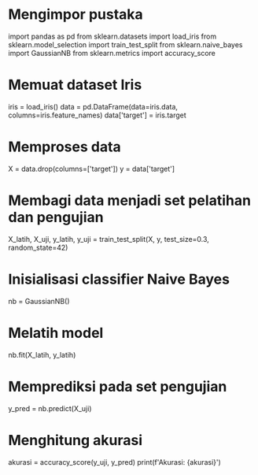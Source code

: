 # Mengimpor pustaka
import pandas as pd
from sklearn.datasets import load_iris
from sklearn.model_selection import train_test_split
from sklearn.naive_bayes import GaussianNB
from sklearn.metrics import accuracy_score

# Memuat dataset Iris
iris = load_iris()
data = pd.DataFrame(data=iris.data, columns=iris.feature_names)
data['target'] = iris.target

# Memproses data
X = data.drop(columns=['target'])
y = data['target']

# Membagi data menjadi set pelatihan dan pengujian
X_latih, X_uji, y_latih, y_uji = train_test_split(X, y, test_size=0.3, random_state=42)

# Inisialisasi classifier Naive Bayes
nb = GaussianNB()

# Melatih model
nb.fit(X_latih, y_latih)

# Memprediksi pada set pengujian
y_pred = nb.predict(X_uji)

# Menghitung akurasi
akurasi = accuracy_score(y_uji, y_pred)
print(f'Akurasi: {akurasi}')
